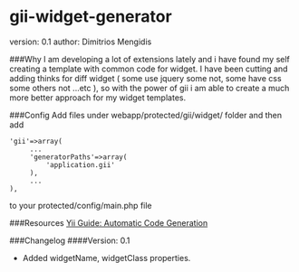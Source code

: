 gii-widget-generator
===================
version: 0.1
author: Dimitrios Mengidis

###Why 
I am developing a lot of extensions lately and i have found my self creating a template with common code for widget.
I have been cutting and adding thinks for diff widget ( some use jquery some not, some have css some others not ...etc ),
so with the power of gii i am able to create a much more better approach for my widget templates.

###Config
Add files under webapp/protected/gii/widget/ folder and then add


    'gii'=>array(
         ...
         'generatorPaths'=>array(
             'application.gii'
         ),
         ...
    ),

to your
    protected/config/main.php file 

###Resources 
[Yii Guide: Automatic Code Generation](http://www.yiiframework.com/doc/guide/1.1/en/topics.gii)

###Changelog
####Version: 0.1
- Added widgetName, widgetClass properties.
